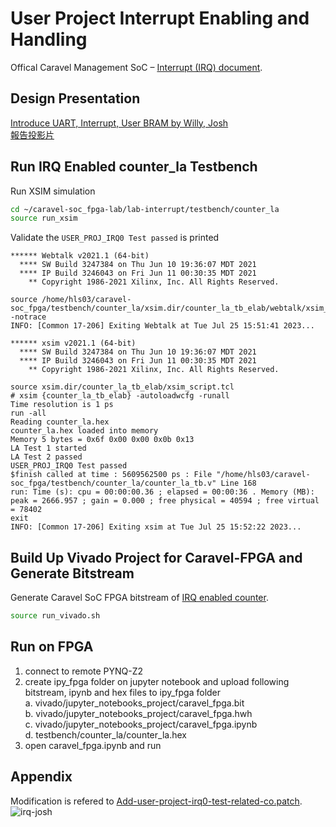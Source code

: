 # User Project Interrupt Enabling and Handling
Offical Caravel Management SoC – [Interrupt (IRQ) document](https://caravel-mgmt-soc-litex.readthedocs.io/en/latest/index.html#interrupts-irq).

## Design Presentation
[Introduce UART, Interrupt, User BRAM by Willy, Josh](https://www.youtube.com/watch?v=o_KWWsHzoB4&t=53m35s)  
[報告投影片](https://github.com/bol-edu/caravel-soc_fpga-lab/files/12158619/Caravel.SoC.User.Project.Interrupt.Enabling.and.Handling.in.Caravel.SoC.by.Josh.pdf)

## Run IRQ Enabled counter_la Testbench
Run XSIM simulation
```sh
cd ~/caravel-soc_fpga-lab/lab-interrupt/testbench/counter_la
source run_xsim
```
Validate the `USER_PROJ_IRQ0 Test passed` is printed
```
****** Webtalk v2021.1 (64-bit)
  **** SW Build 3247384 on Thu Jun 10 19:36:07 MDT 2021
  **** IP Build 3246043 on Fri Jun 11 00:30:35 MDT 2021
    ** Copyright 1986-2021 Xilinx, Inc. All Rights Reserved.

source /home/hls03/caravel-soc_fpga/testbench/counter_la/xsim.dir/counter_la_tb_elab/webtalk/xsim_webtalk.tcl -notrace
INFO: [Common 17-206] Exiting Webtalk at Tue Jul 25 15:51:41 2023...

****** xsim v2021.1 (64-bit)
  **** SW Build 3247384 on Thu Jun 10 19:36:07 MDT 2021
  **** IP Build 3246043 on Fri Jun 11 00:30:35 MDT 2021
    ** Copyright 1986-2021 Xilinx, Inc. All Rights Reserved.

source xsim.dir/counter_la_tb_elab/xsim_script.tcl
# xsim {counter_la_tb_elab} -autoloadwcfg -runall
Time resolution is 1 ps
run -all
Reading counter_la.hex
counter_la.hex loaded into memory
Memory 5 bytes = 0x6f 0x00 0x00 0x0b 0x13
LA Test 1 started
LA Test 2 passed
USER_PROJ_IRQ0 Test passed
$finish called at time : 5609562500 ps : File "/home/hls03/caravel-soc_fpga/testbench/counter_la/counter_la_tb.v" Line 168
run: Time (s): cpu = 00:00:00.36 ; elapsed = 00:00:36 . Memory (MB): peak = 2666.957 ; gain = 0.000 ; free physical = 40594 ; free virtual = 78402
exit
INFO: [Common 17-206] Exiting xsim at Tue Jul 25 15:52:22 2023...
```

## Build Up Vivado Project for Caravel-FPGA and Generate Bitstream
Generate Caravel SoC FPGA bitstream of [IRQ enabled counter](https://github.com/bol-edu/caravel-soc_fpga-lab/blob/main/lab-interrupt/vivado/vvd_srcs/caravel_soc/rtl/user/user_proj_example.counter.v).

```sh
source run_vivado.sh
```
## Run on FPGA
1. connect to remote PYNQ-Z2
2. create ipy_fpga folder on jupyter notebook and upload following bitstream, ipynb and hex files to ipy_fpga folder  
   a. vivado/jupyter_notebooks_project/caravel_fpga.bit  
   b. vivado/jupyter_notebooks_project/caravel_fpga.hwh  
   c. vivado/jupyter_notebooks_project/caravel_fpga.ipynb  
   d. testbench/counter_la/counter_la.hex     
4. open caravel_fpga.ipynb and run

## Appendix
Modification is refered to [Add-user-project-irq0-test-related-co.patch](https://github.com/bol-edu/caravel-soc_fpga-lab/blob/main/lab-interrupt/Add-user-project-irq0-test-related-co.patch).
![irq-josh](https://github.com/bol-edu/caravel-soc_fpga-lab/assets/98332019/2cf441bc-3ce1-4a84-9a95-f4ec81da4bfc)
